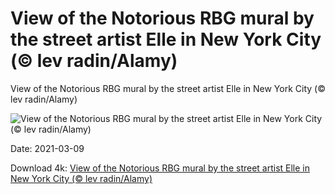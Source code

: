 # View of the Notorious RBG mural by the street artist Elle in New York City (© lev radin/Alamy)

View of the Notorious RBG mural by the street artist Elle in New York City (© lev radin/Alamy)

![View of the Notorious RBG mural by the street artist Elle in New York City (© lev radin/Alamy)](https://bing.com/th?id=OHR.NotoriousRBG_EN-US0765557260_UHD.jpg&w=1024&h=576)

Date: 2021-03-09

Download 4k: [View of the Notorious RBG mural by the street artist Elle in New York City (© lev radin/Alamy)](https://bing.com/th?id=OHR.NotoriousRBG_EN-US0765557260_UHD.jpg)

